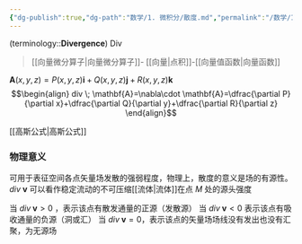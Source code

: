 ```yaml
---
{"dg-publish":true,"dg-path":"数学/1. 微积分/散度.md","permalink":"/数学/1. 微积分/散度/","dgPassFrontmatter":true,"noteIcon":"","created":"2024-08-30T12:53:34.862+08:00","updated":"2025-04-14T11:45:50.515+08:00"}
---
```



(terminology::**Divergence**) Div  
>[[向量微分算子\|向量微分算子]]- [[向量\|点积]]-[[向量值函数\|向量函数]]

$\mathbf{A}(x,y,z)=P(x,y,z)\mathbf{i}+Q(x,y,z)\mathbf{j}+R(x,y,z)\mathbf{k}$
$$\begin{align}
div \; \mathbf{A}=\nabla\cdot \mathbf{A}=\dfrac{\partial P}{\partial x}+\dfrac{\partial Q}{\partial y}+\dfrac{\partial R}{\partial z}   
\end{align}$$

[[高斯公式\|高斯公式]]

### 物理意义
可用于表征空间各点矢量场发散的强弱程度，物理上，散度的意义是场的有源性。
$div \; \mathbf{v}$ 可以看作稳定流动的不可压缩[[流体\|流体]]在点 $M$ 处的源头强度

当 $div \; \mathbf{v}>0$ ，表示该点有散发通量的正源（发散源）
当 $div \; \mathbf{v}<0$ 表示该点有吸收通量的负源（洞或汇）
当 $div \; \mathbf{v}=0$，表示该点的矢量场场线没有发出也没有汇聚，为无源场










